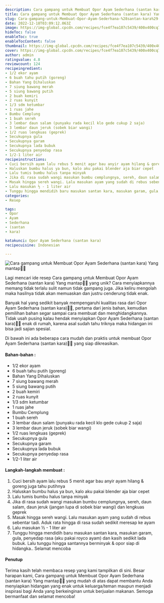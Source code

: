 ```yaml
---
description: Cara gampang untuk Membuat Opor Ayam Sederhana (santan kara) Yang mantap"
title: Cara gampang untuk Membuat Opor Ayam Sederhana (santan kara) Yang mantap
slug: Cara-gampang-untuk-Membuat-Opor-Ayam-Sederhana-%28santan-kara%29-Yang-mantap
date: 2022-12-18T03:09:12.063Z
image: https://img-global.cpcdn.com/recipes/fce4f7ea107c5439/400x400cq70/photo.jpg
hideToc: false
enableToc: true
enableTocContent: false
thumbnail: https://img-global.cpcdn.com/recipes/fce4f7ea107c5439/400x400cq70/photo.jpg
cover: https://img-global.cpcdn.com/recipes/fce4f7ea107c5439/400x400cq70/photo.jpg
author: admin
ratingvalue: 4.8
reviewcount: 124
recipeingredient:
- 1/2 ekor ayam
- 6 buah tahu putih (goreng)
- Bahan Yang Dihaluskan
- 7 siung bawang merah
- 5 siung bawang putih
- 2 buah kemiri
- 2 ruas kunyit
- 1/3 sdm ketumbar
- 1 ruas jahe
- Bumbu Cemplung
- 1 buah sereh
- 3 lembar daun salam (punyaku rada kecil klo gede cukup 2 saja)
- 3 lembar daun jeruk (sobek biar wangi)
- 1/2 ruas lengkuas (geprek)
- Secukupnya gula
- Secukupnya garam
- Secukupnya lada bubuk
- Secukupnya penyedap rasa
- 1/2-1 liter air
recipeinstructions:
- Cuci bersih ayam lalu rebus 5 menit agar bau anyir ayam hilang & goreng juga tahu putihnya
- Haluskan bumbu halus ya bun, kalo aku pakai blender aja biar cepet
- Lalu tumis bumbu halus tanpa minyak
- Jika di rasa sudah wangi masukan bumbu cemplungnya, sereh, daun salam, daun jeruk (jangan lupa di sobek biar wangi) dan lengkuas geprek
- Masak hingga sereh wangi. Lalu masukan ayam yang sudah di rebus sebentar tadi. Aduk rata hingga di rasa sudah sedikit meresap ke ayam
- Lalu masukan ½ - 1 liter air
- Tunggu hingga mendidih baru masukan santan kara, masukan garam, gula, penyedap rasa (aku pakai royco ayam) dan kasih sedikit lada bubuk. Lalu tunggu hingga santannya berminyak & opor siap di hidangka.. Selamat mencoba
categories:
- Resep

tags:
- Opor
- Ayam
- Sederhana
- (santan
- kara)

katakunci: Opor Ayam Sederhana (santan kara)
recipecuisine: Indonesian

---
```


![Cara gampang untuk Membuat Opor Ayam Sederhana (santan kara) Yang mantap👩‍🍳](https://img-global.cpcdn.com/recipes/fce4f7ea107c5439/400x400cq70/photo.jpg)

Lagi mencari ide resep Cara gampang untuk Membuat Opor Ayam Sederhana (santan kara) Yang mantap👩‍🍳 yang unik? Cara menyiapkannya memang tidak terlalu sulit namun tidak gampang juga. Jika keliru mengolah maka hasilnya tidak akan memuaskan dan justru cenderung tidak enak.

Banyak hal yang sedikit banyak mempengaruhi kualitas rasa dari Opor Ayam Sederhana (santan kara)👩‍🍳, pertama dari jenis bahan, kemudian pemilihan bahan segar sampai cara membuat dan menghidangkannya. Tidak usah pusing kalau hendak menyiapkan Opor Ayam Sederhana (santan kara)👩‍🍳 enak di rumah, karena asal sudah tahu triknya maka hidangan ini bisa jadi sajian spesial.

Di bawah ini ada beberapa cara mudah dan praktis untuk membuat Opor Ayam Sederhana (santan kara)👩‍🍳 yang siap dikreasikan.

<!--inarticleads1-->

#### Bahan-bahan :

- 1/2 ekor ayam
- 6 buah tahu putih (goreng)
- Bahan Yang Dihaluskan
- 7 siung bawang merah
- 5 siung bawang putih
- 2 buah kemiri
- 2 ruas kunyit
- 1/3 sdm ketumbar
- 1 ruas jahe
- Bumbu Cemplung
- 1 buah sereh
- 3 lembar daun salam (punyaku rada kecil klo gede cukup 2 saja)
- 3 lembar daun jeruk (sobek biar wangi)
- 1/2 ruas lengkuas (geprek)
- Secukupnya gula
- Secukupnya garam
- Secukupnya lada bubuk
- Secukupnya penyedap rasa
- 1/2-1 liter air

<!--inarticleads2-->

#### Langkah-langkah membuat :

1. Cuci bersih ayam lalu rebus 5 menit agar bau anyir ayam hilang & goreng juga tahu putihnya
1. Haluskan bumbu halus ya bun, kalo aku pakai blender aja biar cepet
1. Lalu tumis bumbu halus tanpa minyak
1. Jika di rasa sudah wangi masukan bumbu cemplungnya, sereh, daun salam, daun jeruk (jangan lupa di sobek biar wangi) dan lengkuas geprek
1. Masak hingga sereh wangi. Lalu masukan ayam yang sudah di rebus sebentar tadi. Aduk rata hingga di rasa sudah sedikit meresap ke ayam
1. Lalu masukan ½ - 1 liter air
1. Tunggu hingga mendidih baru masukan santan kara, masukan garam, gula, penyedap rasa (aku pakai royco ayam) dan kasih sedikit lada bubuk. Lalu tunggu hingga santannya berminyak & opor siap di hidangka.. Selamat mencoba

#### Penutup

Terima kasih telah membaca resep yang kami tampilkan di sini. Besar harapan kami, Cara gampang untuk Membuat Opor Ayam Sederhana (santan kara) Yang mantap👩‍🍳 yang mudah di atas dapat membantu Anda menyiapkan hidangan yang enak untuk keluarga/teman maupun menjadi inspirasi bagi Anda yang berkeinginan untuk berjualan makanan. Semoga bermanfaat dan selamat mencoba!